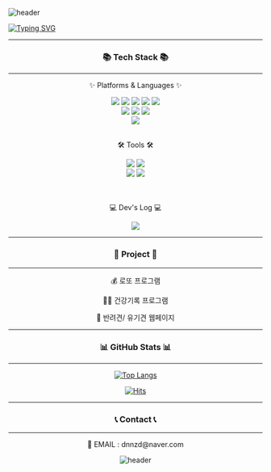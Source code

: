 ![header](https://capsule-render.vercel.app/api?type=waving&color=6994CDEE&text=&animation=twinkling&height=80)

[![Typing SVG](https://readme-typing-svg.demolab.com?font=Alkatra&weight=500&size=45&duration=4000&pause=3&color=6994CDEE&center=false&vCenter=false&multiline=true&repeat=true&width=1000&height=100&lines=Welcome+to+JooHyun's+GitHub!👋)](https://git.io/typing-svg)

<div align="center">

---

</div>
<div align=center>
<h3>📚 Tech Stack 📚</h3> 
	
---
	
 <p>✨ Platforms & Languages ✨</p>
</div>
<div align="center">
	<img src="https://img.shields.io/badge/Java-007396?style=flat&logo=Conda-Forge&logoColor=white" />
	<img src="https://img.shields.io/badge/HTML5-E34F26?style=flat&logo=HTML5&logoColor=white" />
	<img src="https://img.shields.io/badge/CSS3-1572B6?style=flat&logo=CSS3&logoColor=white" />
	<img src="https://img.shields.io/badge/JavaScript-F7DF1E?style=flat&logo=JavaScript&logoColor=white" />
	<img src="https://img.shields.io/badge/jQuery-0769AD?style=flat&logo=jQuery&logoColor=white" />
	<br>
	<img src="https://img.shields.io/badge/Spring-6DB33F?style=flat&logo=Spring&logoColor=white" />
	<img src="https://img.shields.io/badge/Bootstrap-7952B3?style=flat&logo=Bootstrap&logoColor=white" />
	<img src="https://img.shields.io/badge/Mybatis-000000?style=flat&logo=Fluentd&logoColor=white" />
	<br>
	<img src="https://img.shields.io/badge/MySQL-4479A1?style=flat&logo=MySQL&logoColor=white" />
</div>
<br>
<div align=center>
	<p>🛠 Tools 🛠</p>
</div>
<div align=center>
	<img src="https://img.shields.io/badge/Eclipse%20IDE-2C2255?style=flat&logo=EclipseIDE&logoColor=white" />
	<img src="https://img.shields.io/badge/Visual%20Studio%20Code-007ACC?style=flat&logo=VisualStudioCode&logoColor=white" />
	<br>
	<img src="https://img.shields.io/badge/Tomcat-F8DC75?style=flat&logo=ApacheTomcat&logoColor=white" />
	<img src="https://img.shields.io/badge/GitHub-181717?style=flat&logo=GitHub&logoColor=white" />
</div>


<br>


<br>
<div align=center>
	<p>💻 Dev's Log 💻</p>
</div>

<div align=center>
	<a href="https://dnnzd.tistory.com">
		<img src="https://img.shields.io/badge/Tistory-ff5949?style=flat&logo=Tistory&logoColor=white" />
	</a>
	<br>


---
<div align=center>
	<h3>🎨 Project 🎨</h3>
</div>

---
<p>💰 로또 프로그램</p>
<p>🏃‍♂ 건강기록 프로그램</p>
<p>🐶 반려견/ 유기견 웹페이지</p>

---
<div align=center>
<h3>📊 GitHub Stats 📊</h3>

---
  
<!-- [![Anurag's GitHub stats](https://github-readme-stats.vercel.app/api?username=eun-jin0910&count_private=true&hide=prs&show_icons=true)](https://github.com/anuraghazra/github-readme-stats)  -->
[![Top Langs](https://github-readme-stats.vercel.app/api/top-langs/?username=wngusv&show_icons=true&layout=compact)](https://github.com/anuraghazra/github-readme-stats)
  
[![Hits](https://hits.seeyoufarm.com/api/count/incr/badge.svg?url=https%3A%2F%2Fgithub.com%2Fwngusv&count_bg=%23B9D7EA&title_bg=%23555555&icon=smugmug.svg&icon_color=%23E7E7E7&title=hits&edge_flat=false)](https://hits.seeyoufarm.com)
</div>


---
<div align=center>
	<h3>📞 Contact 📞</h3>
</div>

---
<p>📩 EMAIL : dnnzd@naver.com </p>


![header](https://capsule-render.vercel.app/api?type=waving&color=deebff&height=100&section=footer)

